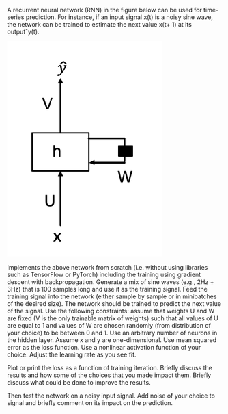 A recurrent neural network (RNN) in the figure below can be used for time-series prediction. For instance, if an input signal x(t) is a noisy sine wave, the network can be trained to estimate the next value x(t+ 1) at its outputˆy(t).

![image-20220109183111196](https://github.com/TusharSamantaray/MachineLearning/blob/main/Recurrent%20Neural%20Network/RNN.PNG)

Implements the above network from scratch (i.e. without using libraries such as TensorFlow or PyTorch) including the training using gradient descent with backpropagation. Generate a mix of sine waves (e.g., 2Hz + 3Hz) that is 100 samples long and use it as the training signal. Feed the training signal into the network (either sample by sample or in minibatches of the desired size). The network should be trained to predict the next value of the signal. Use the following constraints: assume that weights U and W are fixed (V is the only trainable matrix of weights) such that all values of U are equal to 1 and values of W are chosen randomly (from distribution of your choice) to be between 0 and 1. Use an arbitrary number of neurons in the hidden layer. Assume x and y are one-dimensional. Use mean squared error as the loss function. Use a nonlinear activation function of your choice. Adjust the learning rate as you see fit.

Plot or print the loss as a function of training iteration. Briefly discuss the results and how some of the choices that you made impact them. Briefly discuss what could be done to improve the results.

Then test the network on a noisy input signal. Add noise of your choice to signal and briefly comment on its impact on the prediction.
